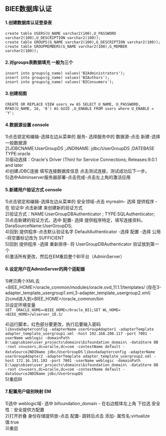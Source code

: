 ## BIEE数据库认证

#### 1.创建数据库认证登录表

```
create table USERS(U_NAME varchar2(100),U_PASSWORD varchar2(100),U_DESCRIPTION varchar2(100));
create table GROUPS(G_NAME varchar2(100),G_DESCRIPTION varchar2(100));
create table GROUPMEMBERS(G_NAME varchar2(100),G_MEMBER varchar2(100));
```
#### 2.对groups表数据填充 一般为三个

```
insert into groups(g_name) values('BIAdministrators');
insert into groups(g_name) values('BIAuthors');
insert into groups(g_name) values('BIConsumers');
```

#### 3.创建视图

```
CREATE OR REPLACE VIEW users_vw AS SELECT U_NAME, U_PASSWORD, RPAD(U_NAME, 16, '0') AS GUID ,U_ENABLE FROM users where U_ENABLE = 'Y';
```

#### 4.数据源设置 console  

1)点击锁定和编辑-选择左边从菜单的 服务- 选择服务中的 数据源-点击 新建-选择 一般数据源  
2)JDBCNAME:UserGroupDS ;JNDINAME: jdbc/UserGroupDS ;DATEBASE TYPE:oracle  
3)驱动选择：Oracle's Driver (Thin) for Service Connections; Releases:9.0.1 and later  
4)创建JDBC连接 填写连接数据库信息 点击测试连接，测试成功后下一步。  
5)选中Adminserver服务器部署-点击完成-点击左上角的激活应用

#### 5.新建用户验证方式 console  

1)点击锁定和编辑-选择左边从菜单的 安全领域-点击 myrealm- 选择 提供程序 -在 验证中 点击新建  来创建新的验证方式  
2)验证方式：NAME:UserGroupDBAuthenticator ; TYPE:SQLAuthenticator;  
3)点击新建的验证方式，选中 配置- 选择 提供程序特定，填写连接资料。DaraSourceName:UserGroupDS;  
4)回到 提供程序-点击默认验证名字 DefaultAuthenticator -选择 配置 -选择 公用 -将空置标记改为 SUFFICIENT  
5)回到 提供程序 -选择 重新排序- 将 UserGroupDBAuthenticator 验证放到第一个  
6)激活所有更改，然后在EM重启整个BI平台（AdminServer）

#### 6.设定用户在AdminServer的两个适配器  

1)拷贝两个XML去<BIEE_HOME>/oracle_common/modules/oracle.ovd_11.1.1/templates/
(存在3-adapter_template_usergroup1.xml,3-adapter_template_usergroup2.xml)  
2)cmd进入到<BIEE_HOME>/oracle_common/bin  
3)设定环境变量  
    ```
    SET  ORACLE_HOME=<BIEE_HOME>/Oracle_BI1;SET WL_HOME=<BIEE_HOME>/wlserver_10.3/
    ```
      
4)运行脚本，红色部分要更改，执行后要输入密码  
    ```
    libovdadapterconfig -adapterName userGroupAdapter1 -adapterTemplate adapter_template_usergroup1.xml -host 192.168.200.117 -port 7001 -userName weblogic -domainPath D:\app\obiee\user_projects\domains\bifoundation_domain\ -dataStore DB -root cn=users,dc=oracle,dc=com -contextName default -dataSourceJNDIName jdbc/UserGroupDS
    ```
    ```
    libovdadapterconfig -adapterName userGroupAdapter2 -adapterTemplate adapter_template_usergroup2.xml -host 172.16.191.103 -port 7001 -userName weblogic -domainPath E:\app\obiee\user_projects\domains\bifoundation_domain\ -dataStore DB -root cn=users,dc=oracle,dc=com -contextName default -dataSourceJNDIName jdbc/UserGroupDS
    ```  
5)重启BI

#### 7.配置用户级别映射  EM  

1)选中 weblogic域-  选中 bifoundation_domain  - 在右边框体左上角 下拉选 安全性：安全提供方配置  
2)打开折叠 身份存储提供放-点击 配置- 跳转后点击 添加- 属性名:virtualize 值:true  
3)重启